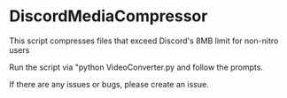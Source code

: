# DiscordMediaCompressor
This script compresses files that exceed Discord's 8MB limit for non-nitro users

Run the script via "python VideoConverter.py and follow the prompts.

If there are any issues or bugs, please create an issue.

